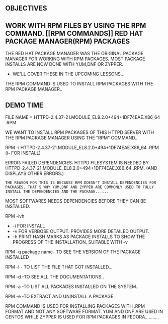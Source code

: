 OBJECTIVES 
--
WORK WITH RPM FILES BY USING THE RPM COMMAND.
[[RPM COMMANDS]]
RED HAT PACKAGE MANAGER(RPM) PACKAGES
--
THE RED HAT PACKAGE MANAGER WAS THE ORIGINAL PACKAGE MANAGER FOR WORKING WITH RPM PACKAGES. MOST PACKAGE INSTALLS ARE NOW DONE WITH YUM,DNF OR ZYPPER.
- WE'LL COVER THESE IN THE UPCOMING LESSONS...

THE RPM COMMAND IS USED TO INSTALL RPM PACKAGES WITH THE RPM PACKAGE MANAGER..

DEMO TIME
--
FILE NAME = HTTPD-2.4.37-21.MODULE_EL8.2.0+494+1DF74EAE.X86_64 .RPM

WE WANT TO INSTALL RPM PACKAGES OF THIS HTTPD SERVER WITH THE RPM PACKAGE MANAGER USING THE "RPM" COMMAND..

RPM -i HTTPD-2.4.37-21.MODULE_EL8.2.0+494+1DF74EAE.X86_64 .RPM (i- FOR INSTALL)

ERROR:  FAILED DEPENDENCIES:
                                HTTPD FILESYSTEM IS NEEDED BY HTTPD-2.4.37-21.MODULE_EL8.2.0+494+1DF74EAE.X86_64 .RPM.
                                (AND  DISPLAYS OTHER ERRORS.)
                                
    THE REASON FOR THIS IS BECAUSE RPM DOESN'T INSTALL DEPENDENCIES FOR PACKAGES. THAT'S WHY YUM,DNF AND ZYPPER ARE COMMONLY USED TO FULLY INSTALL THE DEPENDENCIES AND THE PACKAGE......
    
MOST SOFTWARES NEEDS DEPENDENCIES BEFORE THEY CAN BE INSTALLED.

RPM -ivh <PACKAGE NAME>
- -i FOR INSTALL
- -v FOR VERBOSE OUTPUT. PROVIDES MORE DETAILED OUTPUT.
- -h PRINT HASH MARKS AS PACKAGE INSTALLS TO SHOW THE PROGRESS OF THE INSTALLATION. SUITABLE WITH -v

RPM -q package name- TO SEE THE VERSION OF THE PACKAGE INSTALLED

RPM -l - TO LIST THE FILE THAT GOT INSTALLED...

RPM -d -TO SEE ALL THE DOCUMENTATIONS..

RPM -a -TO LIST ALL PACKAGES INSTALLED ON THE SYSTEM..

RPM -e -TO EXTRACT AND UNINSTALL A PACKAGE.

RPM COMMAND IS USED FOR INSTALLING PACKAGES WITH .RPM FORMAT AND NOT ANY SOFTWARE FORMAT. YUM AND DNF ARE USED IN CENTOS WHILE ZYPPER IS USED FOR RPM PACKAGES IN FEDORA...........

